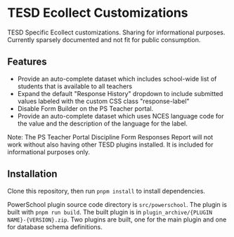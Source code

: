 # TESD Ecollect Customizations

TESD Specific Ecollect customizations. Sharing for informational purposes. Currently sparsely documented and not fit for public consumption.

## Features

* Provide an auto-complete dataset which includes school-wide list of students that is available to all teachers
* Expand the default "Response History" dropdown to include submitted values labeled with the custom CSS class "response-label"
* Disable Form Builder on the PS Teacher portal.
* Provide an auto-complete dataset which uses NCES language code for the value and the description of the language for the label.

Note: The PS Teacher Portal Discipline Form Responses Report will not work without also having other TESD plugins installed. It is included for informational purposes only.

## Installation

Clone this repository, then run `pnpm install` to install dependencies.

PowerSchool plugin source code directory is `src/powerschool`. The plugin is built with `pnpm run build`. The built plugin is in `plugin_archive/{PLUGIN NAME}-{VERSION}.zip`. Two plugins are built, one for the main plugin and one for database schema definitions.
